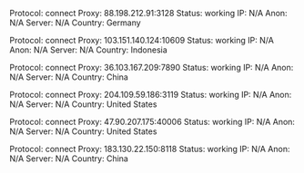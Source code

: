 Protocol: connect
Proxy: 88.198.212.91:3128
Status: working
IP: N/A
Anon: N/A
Server: N/A
Country: Germany

Protocol: connect
Proxy: 103.151.140.124:10609
Status: working
IP: N/A
Anon: N/A
Server: N/A
Country: Indonesia

Protocol: connect
Proxy: 36.103.167.209:7890
Status: working
IP: N/A
Anon: N/A
Server: N/A
Country: China

Protocol: connect
Proxy: 204.109.59.186:3119
Status: working
IP: N/A
Anon: N/A
Server: N/A
Country: United States

Protocol: connect
Proxy: 47.90.207.175:40006
Status: working
IP: N/A
Anon: N/A
Server: N/A
Country: United States

Protocol: connect
Proxy: 183.130.22.150:8118
Status: working
IP: N/A
Anon: N/A
Server: N/A
Country: China

